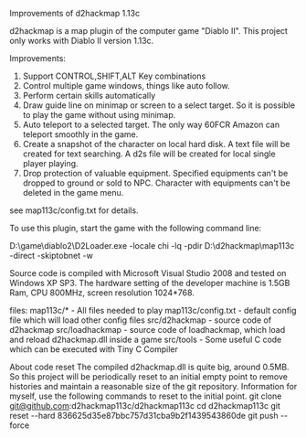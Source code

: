 Improvements of d2hackmap 1.13c

d2hackmap is a map plugin of the computer game "Diablo II". This project only works with Diablo II version 1.13c.

Improvements:
1. Support CONTROL,SHIFT,ALT Key combinations
2. Control multiple game windows, things like auto follow.
3. Perform certain skills automatically
4. Draw guide line on minimap or screen to a select target. So it is possible to play the game without using minimap.
5. Auto teleport to a selected target. The only way 60FCR Amazon can teleport smoothly in the game.
6. Create a snapshot of the character on local hard disk. A text file will be created for text searching. A d2s file will be created for local single player playing.
7. Drop protection of valuable equipment. Specified equipments can't be dropped to ground or sold to NPC. Character with equipments can't be deleted in the game menu.

see map113c/config.txt for details.

To use this plugin, start the game with the following command line:

D:\game\diablo2\D2Loader.exe -locale chi -lq -pdir D:\d2hackmap\map113c -direct -skiptobnet -w

Source code is compiled with Microsoft Visual Studio 2008 and tested on Windows XP SP3. The hardware setting of the developer machine is 1.5GB Ram, CPU 800MHz, screen resolution 1024*768.

files:
  map113c/* - All files needed to play
  map113c/config.txt - default config file which will load other config files
  src/d2hackmap - source code of d2hackmap
  src/loadhackmap - source code of loadhackmap, which load and reload d2hackmap.dll inside a game
  src/tools - Some useful C code which can be executed with Tiny C Compiler

About code reset
The compiled d2hackmap.dll is quite big, around 0.5MB. So this project will be periodically reset to an initial empty point to remove histories and maintain a reasonable size of the git repository. 
Information for myself, use the following commands to reset to the initial point.
	git clone git@github.com:d2hackmap113c/d2hackmap113c
	cd d2hackmap113c
	git reset --hard 836625d35e87bbc757d31cba9b2f1439543860de
	git push --force
